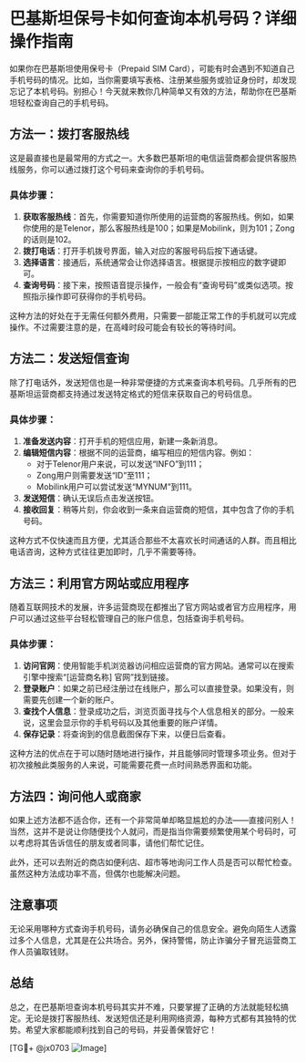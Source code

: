 # 巴基斯坦保号卡如何查询本机号码？详细操作指南

如果你在巴基斯坦使用保号卡（Prepaid SIM Card），可能有时会遇到不知道自己手机号码的情况。比如，当你需要填写表格、注册某些服务或验证身份时，却发现忘记了本机号码。别担心！今天就来教你几种简单又有效的方法，帮助你在巴基斯坦轻松查询自己的手机号码。

## 方法一：拨打客服热线

这是最直接也是最常用的方式之一。大多数巴基斯坦的电信运营商都会提供客服热线服务，你可以通过拨打这个号码来查询你的手机号码。

### 具体步骤：
1. **获取客服热线**：首先，你需要知道你所使用的运营商的客服热线。例如，如果你使用的是Telenor，那么客服热线是100；如果是Mobilink，则为101；Zong的话则是102。
2. **拨打电话**：打开手机拨号界面，输入对应的客服号码后按下通话键。
3. **选择语言**：接通后，系统通常会让你选择语言。根据提示按相应的数字键即可。
4. **查询号码**：接下来，按照语音提示操作，一般会有“查询号码”或类似选项。按照指示操作即可获得你的手机号码。

这种方法的好处在于无需任何额外费用，只需要一部能正常工作的手机就可以完成操作。不过需要注意的是，在高峰时段可能会有较长的等待时间。

## 方法二：发送短信查询

除了打电话外，发送短信也是一种非常便捷的方式来查询本机号码。几乎所有的巴基斯坦运营商都支持通过发送特定格式的短信来获取自己的号码信息。

### 具体步骤：
1. **准备发送内容**：打开手机的短信应用，新建一条新消息。
2. **编辑短信内容**：根据不同的运营商，编写相应的短信内容。例如：
   - 对于Telenor用户来说，可以发送“INFO”到111；
   - Zong用户则需要发送“ID”至111；
   - Mobilink用户可以尝试发送“MYNUM”到111。
3. **发送短信**：确认无误后点击发送按钮。
4. **接收回复**：稍等片刻，你会收到一条来自运营商的短信，其中包含了你的手机号码。

这种方式不仅快速而且方便，尤其适合那些不太喜欢长时间通话的人群。而且相比电话咨询，这种方式往往更加即时，几乎不需要等待。

## 方法三：利用官方网站或应用程序

随着互联网技术的发展，许多运营商现在都推出了官方网站或者官方应用程序，用户可以通过这些平台轻松管理自己的账户信息，包括查询手机号码。

### 具体步骤：
1. **访问官网**：使用智能手机浏览器访问相应运营商的官方网站。通常可以在搜索引擎中搜索“[运营商名称] 官网”找到链接。
2. **登录账户**：如果之前已经注册过在线账户，那么可以直接登录。如果没有，则需要先创建一个新的账户。
3. **查找个人信息**：登录成功之后，浏览页面寻找与个人信息相关的部分。一般来说，这里会显示你的手机号码以及其他重要的账户详情。
4. **保存记录**：将查询到的信息截图保存下来，以便日后查看。

这种方法的优点在于可以随时随地进行操作，并且能够同时管理多项业务。但对于初次接触此类服务的人来说，可能需要花费一点时间熟悉界面和功能。

## 方法四：询问他人或商家

如果上述方法都不适合你，还有一个非常简单却略显尴尬的办法——直接问别人！当然，这并不是说让你随便找个人就问，而是指当你需要频繁使用某个号码时，可以考虑将其告诉信任的朋友或者同事，请他们帮忙记住。

此外，还可以去附近的商店如便利店、超市等地询问工作人员是否可以帮忙检查。虽然这种方法成功率不高，但偶尔也能解决问题。

## 注意事项

无论采用哪种方式查询手机号码，请务必确保自己的信息安全。避免向陌生人透露过多个人信息，尤其是在公共场合。另外，保持警惕，防止诈骗分子冒充运营商工作人员骗取钱财。

## 总结

总之，在巴基斯坦查询本机号码其实并不难，只要掌握了正确的方法就能轻松搞定。无论是拨打客服热线、发送短信还是利用网络资源，每种方式都有其独特的优势。希望大家都能顺利找到自己的号码，并妥善保管好它！

[TG💪+ @jx0703 ![Image](https://github.com/user-attachments/assets/dbca1d08-cadb-493c-b0ec-ad6f7a83f270)]